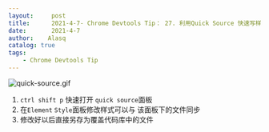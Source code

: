 ```yaml
---
layout:     post
title:      2021-4-7- Chrome Devtools Tip： 27. 利用Quick Source 快速写样式
date:       2021-4-7
author:    Alasq
catalog: true
tags:
    - Chrome Devtools Tip
---
```


![quick-source.gif](https://upload-images.jianshu.io/upload_images/8156292-16ac3e0e3083942e.gif?imageMogr2/auto-orient/strip)
1. `ctrl shift p` 快速打开 `quick source`面板  
2. 在`Element` `Style`面板修改样式可以与 该面板下的文件同步
3. 修改好以后直接另存为覆盖代码库中的文件